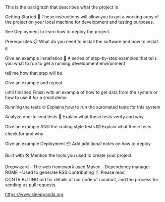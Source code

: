 This is the paragraph that describes what the project is

Getting Started 🚀 These instructions will allow you to get a working copy of the project on your local machine for development and testing purposes.

See Deployment to learn how to deploy the project.

Prerequisites 📋 What do you need to install the software and how to install it

Give an example Installation 🔧 A series of step-by-step examples that tells you what to run to get a running development environment

tell me how that step will be

Give an example and repeat

until finished Finish with an example of how to get data from the system or how to use it for a small demo

Running the tests ⚙️ Explains how to run the automated tests for this system

Analyze end-to-end tests 🔩 Explain what these tests verify and why

Give an example AND the coding style tests ⌨️ Explain what these tests check for and why

Give an example Deployment 📦 Add additional notes on how to deploy

Built with 🛠️ Mention the tools you used to create your project

Dropwizard - The web framework used Maven - Dependency manager ROME - Used to generate RSS Contributing 🖇️ Please read CONTRIBUTING.md for details of our code of conduct, and the process for sending us pull requests.

https://www.sleeppanda.org
